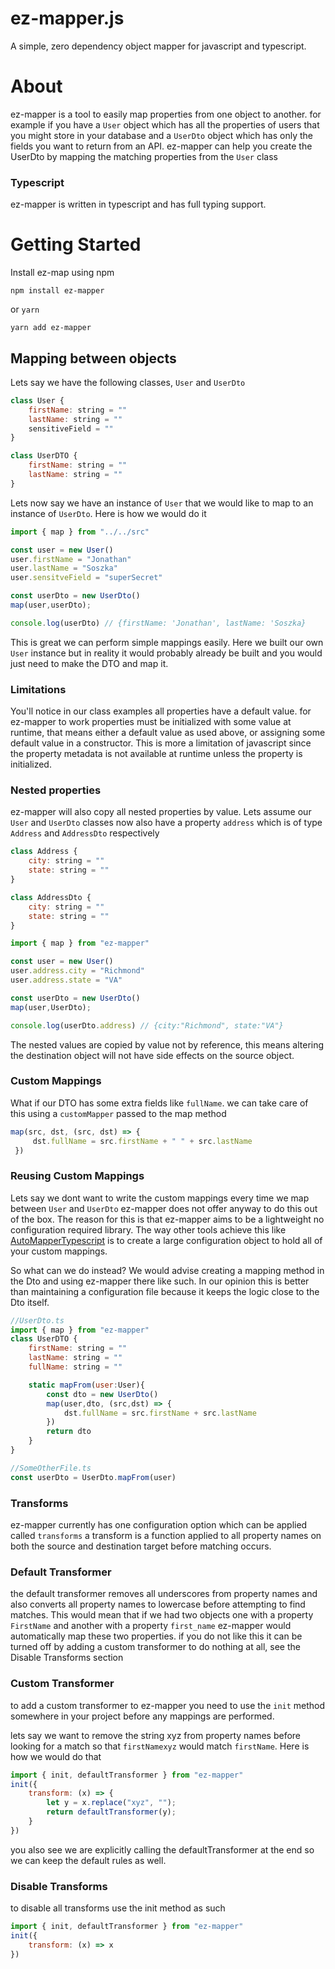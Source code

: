 # ez-mapper.js

A simple, zero dependency object mapper for javascript and typescript.

# About
ez-mapper is a tool to easily map properties from one object to another. for example if you have a `User` object which has all the properties of users that you might store in your database and a `UserDto` object which has only the fields you want to return from an API. ez-mapper can help you create the UserDto by mapping the matching properties from the `User` class

### Typescript
ez-mapper is written in typescript and has full typing support.


# Getting Started
Install ez-map using npm

```npm install ez-mapper```

or `yarn`

```yarn add ez-mapper```

## Mapping between objects

Lets say we have the following classes, `User` and `UserDto` 

```js
class User {
    firstName: string = ""
    lastName: string = ""
    sensitiveField = ""
}

class UserDTO {
    firstName: string = ""
    lastName: string = ""
}
```

Lets now say we have an instance of `User` that we would like to map to an instance of `UserDto`. Here is how we would do it

```js
import { map } from "../../src"

const user = new User()
user.firstName = "Jonathan"
user.lastName = "Soszka"
user.sensitveField = "superSecret"

const userDto = new UserDto()
map(user,userDto);

console.log(userDto) // {firstName: 'Jonathan', lastName: 'Soszka}
```

This is great we can perform simple mappings easily. Here we built our own `User` instance but in reality it would probably already be built and you would just need to make the DTO and map it.

### Limitations
You'll notice in our class examples all properties have a default value. for ez-mapper to work properties must be initialized with some value at runtime, that means either a default value as used above, or assigning some default value in a constructor. This is more a limitation of javascript since the property metadata is not available at runtime unless the property is initialized.

### Nested properties
ez-mapper will also copy all nested properties by value. Lets assume our `User` and `UserDto` classes now also have a property `address` which is of type `Address` and `AddressDto` respectively
```js
class Address {
    city: string = ""
    state: string = ""
}

class AddressDto {
    city: string = ""
    state: string = ""
}
```
```js
import { map } from "ez-mapper"

const user = new User()
user.address.city = "Richmond"
user.address.state = "VA"

const userDto = new UserDto()
map(user,UserDto);

console.log(userDto.address) // {city:"Richmond", state:"VA"}

```
The nested values are copied by value not by reference, this means altering the destination object will not have side effects on the source object.

### Custom Mappings
What if our DTO has some extra fields like `fullName`. we can take care of this using a `customMapper` passed to the map method


```js
map(src, dst, (src, dst) => {
     dst.fullName = src.firstName + " " + src.lastName
 })

```

### Reusing Custom Mappings
Lets say we dont want to write the custom mappings every time we map between `User` and `UserDto` ez-mapper does not offer anyway to do this out of the box. The reason for this is that ez-mapper aims to be a lightweight no configuration required library. The way other tools achieve this like [AutoMapperTypescript](https://automapperts.netlify.app/) is to create a large configuration object to hold all of your custom mappings.

So what can we do instead? We would advise creating a mapping method in the Dto and using ez-mapper there like such. In our opinion this is better than maintaining a configuration file because it keeps the logic close to the Dto itself.

```js
//UserDto.ts
import { map } from "ez-mapper"
class UserDTO {
    firstName: string = ""
    lastName: string = ""
    fullName: string = ""

    static mapFrom(user:User){
        const dto = new UserDto()
        map(user,dto, (src,dst) => {
            dst.fullName = src.firstName + src.lastName
        })
        return dto
    }
}

//SomeOtherFile.ts
const userDto = UserDto.mapFrom(user)
```



### Transforms
ez-mapper currently has one configuration option which can be applied called `transforms` a transform is a function applied to all property names on both the source and destination target before matching occurs.

### Default Transformer
the default transformer removes all underscores from property names and also converts all property names to lowercase before attempting to find matches. This would mean that if we had two objects one with a property `FirstName` and another with a property `first_name` ez-mapper would automatically map these two properties. if you do not like this it can be turned off by adding a custom transformer to do nothing at all, see the Disable Transforms section

### Custom Transformer
to add a custom transformer to ez-mapper you need to use the `init` method somewhere in your project before any mappings are performed.

lets say we want to remove the string xyz from property names before looking for a match so that `firstNamexyz` would match `firstName`. Here is how we would do that


```js
import { init, defaultTransformer } from "ez-mapper"
init({
    transform: (x) => {
        let y = x.replace("xyz", "");
        return defaultTransformer(y);
    }
})
```

you also see we are explicitly calling the defaultTransformer at the end so we can keep the default rules as well.


### Disable Transforms
to disable all transforms use the init method as such

```js
import { init, defaultTransformer } from "ez-mapper"
init({
    transform: (x) => x
})
```



